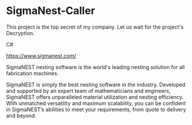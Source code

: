 # SigmaNest-Caller

This project is the top secret of my company. Let us wait for the project's Decryption.

C#


https://www.sigmanest.com/

SigmaNEST nesting software is the world's leading nesting solution for all fabrication machines.

SigmaNEST is simply the best nesting software in the industry. Developed and supported by an expert team of mathematicians and engineers, SigmaNEST offers unparalleled material utilization and nesting efficiency. With unmatched versatility and maximum scalability, you can be confident in SigmaNEST’s abilities to meet your requirements, from quote to delivery and beyond.
